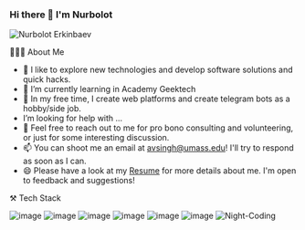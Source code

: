 ### Hi there 👋 I'm Nurbolot


![Nurbolot Erkinbaev](https://user-images.githubusercontent.com/108578199/207243682-11dab3f3-b079-4817-8a75-5279b4273003.png)

👨🏻‍💻  About Me
- 🔭 I like to explore new technologies and develop software solutions and quick hacks.
- 🌱 I’m currently learning in Academy Geektech
- 🤔  In my free time, I create web platforms and create telegram bots as a hobby/side job.
-  I’m looking for help with ...
- 💬 Feel free to reach out to me for pro bono consulting and volunteering, or just for some interesting discussion.
- 📫 You can shoot me an email at avsingh@umass.edu! I'll try to respond as soon as I can.
- 😄 Please have a look at my <a href="https://drive.google.com/file/d/1OXn6lGyzfrYCM4Tf_mR2oI3yKU6R-t43/view?usp=sharing" target="_blank">Resume</a> for more details about me. I'm open to feedback and suggestions!


⚒️ Tech Stack


![image](https://img.shields.io/badge/-telegram-blue) ![image](https://user-images.githubusercontent.com/108578199/207296011-bd25e675-cf99-426c-b70a-c15827ffbea3.png)
![image](https://user-images.githubusercontent.com/108578199/207249146-11285c44-3a98-4a8c-8ad4-0920e2fe55c4.png) 
![image](https://user-images.githubusercontent.com/108578199/207249375-3c0f472c-e871-40da-af20-c51aa51bd2e5.png) 
![image](https://user-images.githubusercontent.com/108578199/207250264-6af5d82d-8547-4d90-96e0-dca771d2bd06.png) 
![image](https://user-images.githubusercontent.com/108578199/207298040-98a2e8b9-3ec4-4ba1-aa43-7bf31eb28966.png)       ![Night-Coding](https://user-images.githubusercontent.com/108578199/207300047-0f480df3-02dc-4050-b450-139e1e80bac5.gif)



